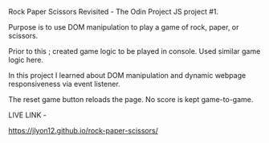 Rock Paper Scissors Revisited - The Odin Project JS project #1.

Purpose is to use DOM manipulation to play a game of rock, paper, or scissors.

Prior to this ; created game logic to be played in console. Used similar game logic here.

In this project I learned about DOM manipulation and dynamic webpage responsiveness via event listener.

The reset game button reloads the page. No score is kept game-to-game.

LIVE LINK -

https://jlyon12.github.io/rock-paper-scissors/
